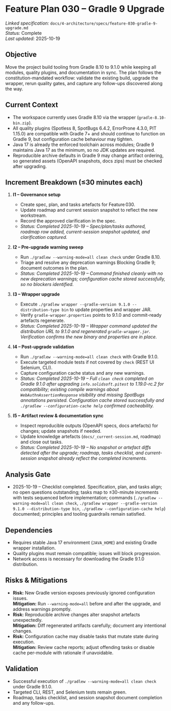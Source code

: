 # Feature Plan 030 – Gradle 9 Upgrade

_Linked specification:_ `docs/4-architecture/specs/feature-030-gradle-9-upgrade.md`  
_Status:_ Complete  
_Last updated:_ 2025-10-19

## Objective
Move the project build tooling from Gradle 8.10 to 9.1.0 while keeping all modules, quality plugins, and documentation in sync. The plan follows the constitution-mandated workflow: validate the existing build, upgrade the wrapper, rerun quality gates, and capture any follow-ups discovered along the way.

## Current Context
- The workspace currently uses Gradle 8.10 via the wrapper (`gradle-8.10-bin.zip`).
- All quality plugins (Spotless 8, SpotBugs 6.4.2, ErrorProne 4.3.0, PIT 1.15.0) are compatible with Gradle 7+ and should continue to function on Gradle 9, but configuration cache behaviour may tighten.
- Java 17 is already the enforced toolchain across modules; Gradle 9 maintains Java 17 as the minimum, so no JDK updates are required.
- Reproducible archive defaults in Gradle 9 may change artifact ordering, so generated assets (OpenAPI snapshots, docs zips) must be checked after upgrading.

## Increment Breakdown (≤30 minutes each)
1. **I1 – Governance setup**  
   - Create spec, plan, and tasks artefacts for Feature 030.  
   - Update roadmap and current session snapshot to reflect the new workstream.  
   - Record the approved clarification in the spec.  
   - _Status: Completed 2025-10-19 – Spec/plan/tasks authored, roadmap row added, current-session snapshot updated, and clarification captured._

2. **I2 – Pre-upgrade warning sweep**  
   - Run `./gradlew --warning-mode=all clean check` under Gradle 8.10.  
   - Triage and resolve any deprecation warnings Blocking Gradle 9; document outcomes in the plan.  
   - _Status: Completed 2025-10-19 – Command finished cleanly with no new deprecation warnings; configuration cache stored successfully, so no blockers identified._

3. **I3 – Wrapper upgrade**  
   - Execute `./gradlew wrapper --gradle-version 9.1.0 --distribution-type bin` to update properties and wrapper JAR.  
   - Verify `gradle-wrapper.properties` points to 9.1.0 and commit-ready artefacts regenerate.  
   - _Status: Completed 2025-10-19 – Wrapper command updated the distribution URL to 9.1.0 and regenerated `gradle-wrapper.jar`. Verification confirms the new binary and properties are in place._

4. **I4 – Post-upgrade validation**  
   - Run `./gradlew --warning-mode=all clean check` with Gradle 9.1.0.  
   - Execute targeted module tests if not covered by `check` (REST UI Selenium, CLI).  
   - Capture configuration cache status and any new warnings.  
   - _Status: Completed 2025-10-19 – Full `clean check` completed on Gradle 9.1.0 after upgrading `info.solidsoft.pitest` to 1.19.0-rc.2 for compatibility; existing compile warnings about `WebAuthnAssertionResponse` visibility and missing SpotBugs annotations persisted. Configuration cache stored successfully and `./gradlew --configuration-cache help` confirmed cacheability._

5. **I5 – Artifact review & documentation sync**  
   - Inspect reproducible outputs (OpenAPI specs, docs artefacts) for changes; update snapshots if needed.  
   - Update knowledge artefacts (`docs/_current-session.md`, roadmap) and close out tasks.  
   - _Status: Completed 2025-10-19 – No snapshot or artefact diffs detected after the upgrade; roadmap, tasks checklist, and current-session snapshot already reflect the completed increments._

## Analysis Gate
- 2025-10-19 – Checklist completed. Specification, plan, and tasks align; no open questions outstanding; tasks map to ≤30-minute increments with tests sequenced before implementation; commands (`./gradlew --warning-mode=all clean check`, `./gradlew wrapper --gradle-version 9.1.0 --distribution-type bin`, `./gradlew --configuration-cache help`) documented; principles and tooling guardrails remain satisfied.

## Dependencies
- Requires stable Java 17 environment (`JAVA_HOME`) and existing Gradle wrapper installation.  
- Quality plugins must remain compatible; issues will block progression.  
- Network access is necessary for downloading the Gradle 9.1.0 distribution.

## Risks & Mitigations
- **Risk:** New Gradle version exposes previously ignored configuration issues.  
  **Mitigation:** Run `--warning-mode=all` before and after the upgrade, and address warnings promptly.
- **Risk:** Reproducible archive changes alter snapshot artefacts unexpectedly.  
  **Mitigation:** Diff regenerated artifacts carefully; document any intentional changes.
- **Risk:** Configuration cache may disable tasks that mutate state during execution.  
  **Mitigation:** Review cache reports; adjust offending tasks or disable cache per-module with rationale if unavoidable.

## Validation
- Successful execution of `./gradlew --warning-mode=all clean check` under Gradle 9.1.0.  
- Targeted CLI, REST, and Selenium tests remain green.  
- Roadmap, tasks checklist, and session snapshot document completion and any follow-ups.
